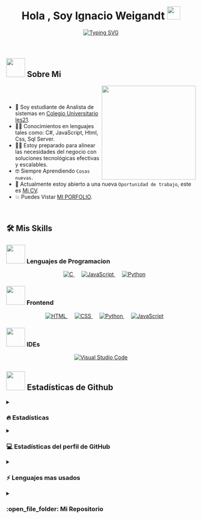 <h1 align="center"><b>Hola , Soy Ignacio Weigandt </b><img src="https://media.giphy.com/media/hvRJCLFzcasrR4ia7z/giphy.gif" width="35"></h1>
<p align="center">
  <a href="https://git.io/typing-svg"><img src="https://readme-typing-svg.herokuapp.com?font=Fira+Code&pause=1000&color=F78809&width=435&lines=Analista+de+Sistemas+y+desarrollador+de+software" alt="Typing SVG" /></a>
</p>

<br>

## <picture><img src = "https://github.com/7oSkaaa/7oSkaaa/blob/main/Images/about_me.gif?raw=true" width = 50px></picture> Sobre Mi

<picture> <img align="right" src="https://github.com/7oSkaaa/7oSkaaa/blob/main/Images/Right_Side.gif?raw=true" width = 250px></picture>

<br><br>

- :school: Soy estudiante de Analista de sistemas en  [Colegio Universitario Ies21](https://www.ies21.edu.ar/).
- :technologist: Conocimientos en lenguajes tales como: C#, JavaScript, Html, Css, Sql Server.
- :student: Estoy preparado para alinear las necesidades del negocio con soluciones tecnológicas efectivas y escalables.
- :nerd_face: Siempre Aprendiendo `Cosas nuevas`.
- :thinking: Actualmente estoy abierto a una nueva `Oportunidad de trabajo`, este es [Mi CV]().
- :boom: Puedes Vistar [MI PORFOLIO](https://cutt.ly/Ahmed_Hossam_Website).
<br>


## 🛠️ Mis Skills

### <picture> <img src = "https://github.com/7oSkaaa/7oSkaaa/blob/main/Images/Programming_Languages.gif?raw=true" width = 50px>  </picture> Lenguajes de Programacion

<p align="center"> 
  &emsp; 
  <a href="https://www.cprogramming.com/" target="_blank"> 
    <img alt="C" src="https://img.shields.io/badge/C%23-%232370ED.svg?style=plastic&logo=c&logoColor=white">
  </a> 
  &emsp;
  <a href="https://developer.mozilla.org/en-US/docs/Web/JavaScript" target="_blank"> 
     <img alt="JavaScript" src="https://img.shields.io/badge/JavaScript%20-%23F7DF1E.svg?style=plastic&logo=javascript&logoColor=black">
   </a>
  &emsp;
   <a href="https://www.python.org" target="_blank">
    <img alt="Python" src="https://img.shields.io/badge/Python%20-%2314354C.svg?style=plastic&logo=python&logoColor=white">
  </a>
</p>

### <picture> <img src = "https://github.com/7oSkaaa/7oSkaaa/blob/main/Images/Front_End.gif?raw=true" width = 50px>  </picture> Frontend 
<p align="center"> 
  &emsp; 
  <a href="https://www.w3.org/html/" target="_blank"> 
   <img alt="HTML" src="https://img.shields.io/badge/HTML5%20-%23E34F26.svg?style=plastic&logo=html5&logoColor=white">
  </a>   
  &emsp;
  <a href="https://www.w3schools.com/css/" target="_blank">
    <img alt="CSS" src="https://img.shields.io/badge/CSS%20-%231572B6.svg?style=plastic&logo=css3&logoColor=white">
  </a> 
  &emsp;
  <a href="https://www.python.org" target="_blank">
    <img alt="Python" src="https://img.shields.io/badge/react-%2361DAFB.svg?style=plastic&logo=React&logoColor=black">
  </a>
  &emsp;
  <a href="https://developer.mozilla.org/en-US/docs/Web/JavaScript" target="_blank"> 
     <img alt="JavaScript" src="https://img.shields.io/badge/JavaScript%20-%23F7DF1E.svg?style=plastic&logo=javascript&logoColor=black">
   </a>
</p>

### <picture> <img src = "https://github.com/7oSkaaa/7oSkaaa/blob/main/Images/IDEs.gif?raw=true" width = 50px>  </picture> IDEs
 
<p align="center">
  &emsp;
    <a href="#"><img alt="Visual Studio Code" src="https://img.shields.io/badge/Visual%20Studio%20Code-0078d7.svg?style=plastic&logo=visual-studio-code&logoColor=white"></a>
  &emsp;
</p>

## <picture> <img src = "https://github.com/7oSkaaa/7oSkaaa/blob/main/Images/Statistics.gif?raw=true" width = 50px>  </picture> Estadísticas de Github

<details><summary><h3> 🔥 Estadísticas</h3></summary>

----	

<p align="center"><img src= https://github-readme-streak-stats.herokuapp.com/?user=ignacioweigandt&theme=vue-dark&hide_border=true /></p>

</details>
  
<details><summary><h3>💻 Estadísticas del perfil de GitHub</h3></summary>

----
	
<p align="center"><img src= https://github-readme-stats.vercel.app/api?username=ignacioweigandt&theme=vue-dark&show_icons=true&hide_border=true&count_private=true></p>
  </p>
</details>

<details><summary><h3>⚡ Lenguajes mas usados</h3></summary>

----
	
![ignacioweigandt's Top Languages](https://github-readme-stats.vercel.app/api/top-langs/?username=ignacioweigandt&theme=vue-dark&show_icons=true&hide_border=true&layout=compact)

 
</details>

<details><summary><h3> :open_file_folder: Mi Repositorio </h3></summary>

----
	
<div>
  <p align="center">
	<a href="https://github.com/ignacioweigandt/pryWeigandtIE">
      		<img src="https://github-readme-stats.vercel.app/api/pin/?username=ignacioweigandt&repo=pryWeigandtIE&theme=tokyonight" alt="GitHub Stats" />
    	</a>
<a href="https://github.com/ignacioweigandt/TP-Integrador-Lab3">
      		<img src="https://github-readme-stats.vercel.app/api/pin/?username=ignacioweigandt&repo=TP-Integrador-Lab3&theme=tokyonight" alt="GitHub Stats" />
    	</a>

  </p>
</div>
</details>




<!--
**ignacioweigandt/ignacioweigandt** is a ✨ _special_ ✨ repository because its `README.md` (this file) appears on your GitHub profile.

Here are some ideas to get you started:

- 🔭 I’m currently working on ...
- 🌱 I’m currently learning ...
- 👯 I’m looking to collaborate on ...
- 🤔 I’m looking for help with ...
- 💬 Ask me about ...
- 📫 How to reach me: ...
- 😄 Pronouns: ...
- ⚡ Fun fact: ...
-->
